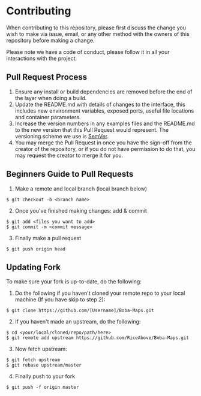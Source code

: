 # Contributing

When contributing to this repository, please first discuss the change you wish to make via issue,
email, or any other method with the owners of this repository before making a change. 

Please note we have a code of conduct, please follow it in all your interactions with the project.

## Pull Request Process

1. Ensure any install or build dependencies are removed before the end of the layer when doing a 
   build.
2. Update the README.md with details of changes to the interface, this includes new environment 
   variables, exposed ports, useful file locations and container parameters.
3. Increase the version numbers in any examples files and the README.md to the new version that this
   Pull Request would represent. The versioning scheme we use is [SemVer](http://semver.org/).
4. You may merge the Pull Request in once you have the sign-off from the creator of the repository, or if you 
   do not have permission to do that, you may request the creator to merge it for you.

## Beginners Guide to Pull Requests

1. Make a remote and local branch (local branch below)
```
$ git checkout -b <branch name>
```

2. Once you've finished making changes: add & commit
```
$ git add <files you want to add>
$ git commit -m <commit message>
```

3. Finally make a pull request
```
$ git push origin head
```

## Updating Fork
To make sure your fork is up-to-date, do the following:

1. Do the following if you haven't cloned your remote repo to your local machine (If you have skip to step 2):
```
$ git clone https://github.com/[Username]/Boba-Maps.git
```

2. If you haven't made an upstream, do the following:
```
$ cd <your/local/cloned/repo/path/here>
$ git remote add upstream https://github.com/RiceAbove/Boba-Maps.git
```

3. Now fetch upstream:
```
$ git fetch upstream
$ git rebase upstream/master
```

4. Finally push to your fork
```
$ git push -f origin master
```

